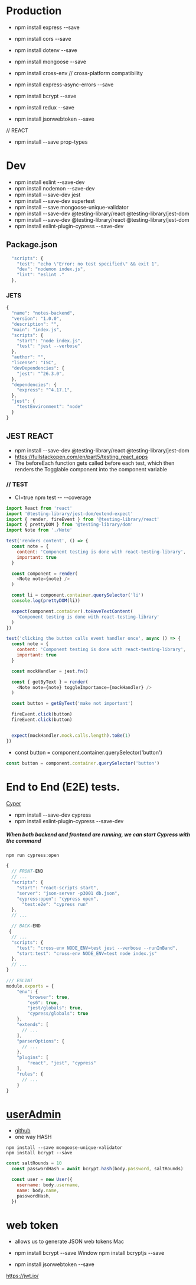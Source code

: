 # Production
- npm install express --save
- npm install cors --save
- npm install dotenv --save

- npm install mongoose --save
- npm install cross-env // cross-platform compatibility
- npm install express-async-errors --save
- npm install bcrypt --save
- npm install redux --save
- npm install jsonwebtoken --save

// REACT
- npm install --save prop-types



# Dev
- npm install eslint --save-dev
- npm install nodemon --save-dev
- npm install --save-dev jest
- npm install --save-dev supertest
- npm install --save mongoose-unique-validator
- npm install --save-dev @testing-library/react @testing-library/jest-dom
- npm install --save-dev @testing-library/react @testing-library/jest-dom
- npm install eslint-plugin-cypress --save-dev




## Package.json 
```js
  "scripts": {
    "test": "echo \"Error: no test specified\" && exit 1",
    "dev": "nodemon index.js",
    "lint": "eslint ."
  },
```

### JETS
```js
{
  "name": "notes-backend",
  "version": "1.0.0",
  "description": "",
  "main": "index.js",
  "scripts": {
    "start": "node index.js",
    "test": "jest --verbose"
  },
  "author": "",
  "license": "ISC",
  "devDependencies": {
    "jest": "^26.3.0",
  },
  "dependencies": {
    "express": "^4.17.1",
  },
  "jest": {
    "testEnvironment": "node"
  }
}
```

## JEST REACT
- npm install --save-dev @testing-library/react @testing-library/jest-dom
- https://fullstackopen.com/en/part5/testing_react_apps
- The beforeEach function gets called before each test, which then renders the Togglable component into the component variable

### // TEST
- CI=true npm test -- --coverage



```js
import React from 'react'
import '@testing-library/jest-dom/extend-expect'
import { render, fireEvent } from '@testing-library/react'
import { prettyDOM } from '@testing-library/dom'
import Note from './Note'

test('renders content', () => {
  const note = {
    content: 'Component testing is done with react-testing-library',
    important: true
  }

  const component = render(
    <Note note={note} />
  )

  const li = component.container.querySelector('li')
  console.log(prettyDOM(li))

  expect(component.container).toHaveTextContent(
    'Component testing is done with react-testing-library'
  )
})

test('clicking the button calls event handler once', async () => {
  const note = {
    content: 'Component testing is done with react-testing-library',
    important: true
  }

  const mockHandler = jest.fn()

  const { getByText } = render(
    <Note note={note} toggleImportance={mockHandler} />
  )

  const button = getByText('make not important')

  fireEvent.click(button)
  fireEvent.click(button)


  expect(mockHandler.mock.calls.length).toBe(1)
})
```
- const button = component.container.querySelector('button')

```js
const button = component.container.querySelector('button')
```


# End to End (E2E) tests.
[Cyper](https://www.cypress.io/)
- npm install --save-dev cypress
- npm install eslint-plugin-cypress --save-dev



##### When both backend and frontend are running, we can start Cypress with the command

```js
npm run cypress:open
```

```js
{
  // FRONT-END
  // ...
  "scripts": {
    "start": "react-scripts start",
    "server": "json-server -p3001 db.json",
    "cypress:open": "cypress open",
      "test:e2e": "cypress run"
  },
  // ...

  // BACK-END
 {
  // ...
  "scripts": {
    "test": "cross-env NODE_ENV=test jest --verbose --runInBand",
    "start:test": "cross-env NODE_ENV=test node index.js"
  },
  // ...
}

/// ESLINT
module.exports = {
    "env": {
        "browser": true,
        "es6": true,
        "jest/globals": true,
        "cypress/globals": true
    },
    "extends": [ 
      // ...
    ],
    "parserOptions": {
      // ...
    },
    "plugins": [
        "react", "jest", "cypress"
    ],
    "rules": {
      // ...
    }
}
```


# [userAdmin](https://fullstackopen.com/en/part4/user_administration#populate)
- [github](https://github.com/kelektiv/node.bcrypt.js)
- one way HASH
```
npm install --save mongoose-unique-validator
npm install bcrypt --save
```

```js
const saltRounds = 10
  const passwordHash = await bcrypt.hash(body.password, saltRounds)

  const user = new User({
    username: body.username,
    name: body.name,
    passwordHash,
  })
```
# web token 
- allows us to generate JSON web tokens
 Mac 
- npm install bcrypt --save
 Window 
npm install bcryptjs --save 

- npm install jsonwebtoken --save

https://jwt.io/